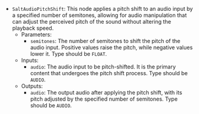 - `SaltAudioPitchShift`: This node applies a pitch shift to an audio input by a specified number of semitones, allowing for audio manipulation that can adjust the perceived pitch of the sound without altering the playback speed.
    - Parameters:
        - `semitones`: The number of semitones to shift the pitch of the audio input. Positive values raise the pitch, while negative values lower it. Type should be `FLOAT`.
    - Inputs:
        - `audio`: The audio input to be pitch-shifted. It is the primary content that undergoes the pitch shift process. Type should be `AUDIO`.
    - Outputs:
        - `audio`: The output audio after applying the pitch shift, with its pitch adjusted by the specified number of semitones. Type should be `AUDIO`.
